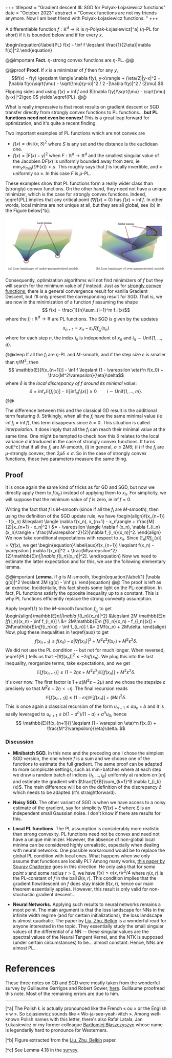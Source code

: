 +++
titlepost = "Gradient descent III: SGD for Polyak-Łojasiewicz functions"
date = "October 2023"
abstract = "Convex functions are not my friends anymore. Now I am best friend with Polyak-Łojasiewicz functions. "
+++

A differentiable function $f:\mathbb{R}^d \to \mathbb{R}$ is $\eta$-Polyak-Łojasiewicz[^a] ($\eta$-PL for short) if it is bounded below and if for every $x$, 

\begin{equation}\label{PL} f(x) - \inf f \leqslant \frac{1}{2\eta}|\nabla f(x)|^2.\end{equation}

@@important
**Fact.** $\eta$-strong convex functions are $\eta$-PL.
@@

@@proof **Proof.** If $x$ is a minimizer of $f$ then for any $y$, $$f(x) - f(y) \geqslant \langle \nabla f(y), y-x\rangle + (\eta/2)|y-x|^2 = |\nabla f(y)/\sqrt{\mu} - \sqrt{\mu}(y-x)|^2 / 2 -|\nabla f(y)|^2 / (2\mu).$$
Flipping sides and using $f(x) = \inf f$ and $|\nabla f(y)/\sqrt{\mu} - \sqrt{\mu}(y-x)|^2\geq 0$ yields \eqref{PL}. 
@@

What is really impressive is that most results on gradient descent or SGD transfer directly from strongly convex functions to PL functions... **but PL functions need not even be convex!** This is a great leap forward for optimization, and it's quite a recent finding. 

Two important examples of PL functions which are not convex are 
- $f(x) = \mathrm{dist}(x,S)^2$ where $S$ is any set and the distance is the euclidean one.  
- $f(x) = |F(x) - y|^2$ when $F:\mathbb{R}^d \to \mathbb{R}^d$ and the smallest singular value of the Jacobien $DF(x)$ is uniformly bounded away from zero, ie $\min_x \sigma_{\min}(DF(x))>\mu$. This roughly says that $f$ is locally invertible, and « uniformly so ».  In this case $F$ is $\mu$-PL. 

These examples show that PL functions form a really wider class than (strongly) convex functions. On the other hand, they need not have a unique minimizer, which is the case for strongly convex functions. Indeed, \eqref{PL} implies that any critical point ($\nabla f (x) = 0$) has $f(x) = \inf f$. In other words, local minima are not unique at all, but they are all global, see (b) in the Figure below[^b]. 

![](/posts/img/PL.png)

Consequently, optimization algorithms will not find minimizers of $f$ but they will search for the minimum value of $f$ instead.  Just as for [strongly convex functions](/posts/gradient/), there is a general convergence result for vanilla Gradient Descent, but I'll only present the corresponding result for SGD. That is, we are now in the minimization of a function $f$ assuming the shape
$$ f(x) = \frac{1}{n}\sum_{i=1}^m f_i(x)$$
where the $f_i : \mathbb{R}^d \to \mathbb{R}$ are PL functions. The SGD is given by the updates
$$ x_{n+1} = x_n - \varepsilon_n \nabla f_{i_n}(x_n)$$
where for each step $n$, the index $i_n$ is independent of $x_n$ and $i_n \sim \mathrm{Unif}\{1,\dotsc, d\}$. 
 

@@deep
If all the $f_i$ are $\eta$-PL and $M$-smooth, and if the step size $\varepsilon$ is smaller than $\eta / M^2$, then
$$ \mathbb{E}[f(x_{n+1})] - \inf f \leqslant (1 - \varepsilon \eta)^n f(x_0) + \frac{M^2\varepsilon}{\eta}\delta$$
where $\delta$ is the *local discrepancy of $f$ around its minimal value*: 
$$\delta = \inf_x \mathbb{E}[f_i(x)] - \mathbb{E}[\inf_x f_i(x)] \geqslant 0 \qquad i \sim \mathrm{Unif}\{1, \dotsc, m\}. $$
@@

The difference between this and the classical GD result is the additional term featuring $\delta$. Strikingly, when all the $f_i$ have the same minimal value (ie $\inf f_i = \inf f$), this term disappears since $\delta = 0$. This situation is called *interpolation*. It does imply that all the $f_i$ can reach their minimal value at the same time. One might be tempted to check how this $\delta$ relates to the local variance $\sigma$ introduced in the case of strongly convex functions. It turns out[^c] that if all the $f_i$ are $M$-smooth, (i) in general, $\sigma \leqslant 2M\delta$;  (ii) if the $f_i$ are $\mu$-strongly convex, then $2\mu \delta \leqslant \sigma$. So in the case of strongly convex functions, these two parameters measure the same thing. 

## Proof

It is once again the same kind of tricks as for GD and SGD, but now we directly apply them to $f(x_n)$ instead of applying them to $x_n$. For simplicity, we will suppose that the minimum value of $f$ is zero, ie $\inf f  = 0$. 

Writing the fact that $f$ is $M$-smooth (since if all the $f_i$ are $M$-smooth), then using the definition of the SGD update rule, we have
\begin{align}f(x_{n+1}) - f(x_n) &\leqslant \langle \nabla f(x_n), x_{n+1} - x_n\rangle + \frac{M}{2}|x_{n+1} - x_n|^2 \\
&= - \varepsilon \langle \nabla f (x_n), \nabla f_{i_n}(x_n)\rangle + \frac{M\varepsilon^2}{2}|\nabla f_{i_n}(x_n)|^2.
\end{align}
We now take conditional expectations with respect to $x_n$. Since $\mathbb{E}_n[\nabla f_{i_n}(x)] = \nabla f (x)$, we get 
\begin{equation}\label{aux}f(x_{n+1}) \leqslant f(x_n) - \varepsilon | \nabla f(x_n)|^2 + \frac{M\varepsilon^2}{2}\mathbb{E}_n[|\nabla f_{i_n}(x_n)|^2]. \end{equation} 
Now we need to estimate the latter expectation and for this, we use the following elementary lemma. 

@@important **Lemma.** If $g$ is $M$-smooth, 
\begin{equation}\label{1}
|\nabla g(x)|^2 \leqslant 2M (g(x) - \inf g).
\end{equation}
@@
The proof is left as an exercise. Incidentally, this fact sheds some light on the PL-condition. In fact, PL functions satisfy the opposite inequality up to a constant. This is why PL functions efficiently replace the strong convexity assumption. 



Apply \eqref{1} to the $M$-smooth function $f_{i_n}$ to get \begin{align}\mathbb{E}_n[|\nabla f_{i_n}(x_n)|^2] &\leqslant 2M \mathbb{E}_n [f_{i_n}(x_n) - \inf f_{i_n}] \\
&= 2M\mathbb{E}_n [f_{i_n}(x_n) - f_{i_n}(x)] + 2M\mathbb{E}_n[f_{i_n}(x) - \inf f_{i_n}] \\
&= 2Mf(x_n) + 2M\delta.
\end{align}
Now, plug these inequalities in \eqref{aux} to get 
 $$f(x_{n+1}) \leqslant f(x_n) - \varepsilon | \nabla f(x_n)|^2 +  M^2\varepsilon^2 f(x_n) + M^2\varepsilon^2 \delta. $$
We did not use the PL condition -- but not for much longer. When reversed, \eqref{PL} tells us that $-|\nabla f(x_n)|^2 \leqslant -2\eta f(x_n)$. We plug this into the last inequality, reorganize terms, take expectations, and we get 
 $$\mathbb{E}[f(x_{n+1})] \leqslant  (1- 2\eta \varepsilon + M^2\varepsilon^2) \mathbb{E}[f(x_n)] + M^2\varepsilon^2 \delta. $$
It's over now. The first factor is $1 + \varepsilon (M^2\varepsilon - 2\mu)$ and we chose the stepsize $\varepsilon$ precisely so that $M^2\varepsilon - 2\eta < -\eta$. The final recursion reads 
$$ \mathbb{E}[f(x_{n+1})] \leqslant (1 - \varepsilon \eta)\mathbb{E}[f(x_n)] + (M\varepsilon)^2\delta.$$
This is once again a classical recursion of the form $u_{n+1} \leqslant a u_n + b$ and it is easily leveraged to $u_{n+1}\leqslant b(1 - a^n )/(1-a) + a^n u_0$, hence 
$$ \mathbb{E}[f(x_{n+1})] \leqslant (1 - \varepsilon \eta)^n f(x_0) +  \frac{M^2\varepsilon}{\eta}\delta. $$


### Discussion

- **Minibatch SGD.** In this note and the preceding one I chose the simplest SGD version, the one where $f$ is a sum and we choose one of the functions to estimate the full gradient. The same proof can be adapted to more complicate settings, such as mini-batches where at each step we draw a random batch of indices $\{i_1, \dotsc, i_B\}$ uniformly at random on $[m]$ and estimate the gradient with $\frac{1}{B}\sum_{k=1}^B \nabla f_{i_k}(x)$. The main difference will be on the definition of the discrepancy $\delta$ which needs to be adapted (it's straightforward). 

- **Noisy SGD.** The other variant of SGD is when we have access to a noisy estimate of the gradient, say for simplicity $\nabla f(x) + \xi$ where $\xi$ is an independent small Gaussian noise. I don't know if there are results for this. 

- **Local PL functions**. The PL assumption is considerably more realistic than strong convexity. PL functions need not be convex and need not have a unique minimizer. However, the absence of non-global local minima can be considered highly unrealistic, especially when dealing with neural networks. One possible workaround would be to replace the global PL condition with local ones. What happens when we only assume that functions are locally PL? Among many works, [this paper by Sourav Chatterjee](https://arxiv.org/pdf/2203.16462.pdf) goes in this direction. He only asks that for *some point $x$* and some radius $r>0$, we have $f(x) \leqslant \eta(x,r)r^2/4$ where $\eta(x,r)$ is the PL-constant of $f$ in the ball $B(x,r)$. This condition implies that the gradient flow/descent on $f$ does stay inside $B(x,r)$, hence our main theorem essentially applies. However, this result is only valid for non-stochastic gradient descent… 

- **Neural Networks.** Applying such results to neural networks remains a moot point. The main argument is that the loss landscape for NNs in the infinite width regime (and for certain initializations), the loss landscape is almost quadratic. The paper by [Liu, Zhu, Belkin](https://ar5iv.org/pdf/2003.00307.pdf) is a wonderful read for anyone interested in the topic. They essentially study the small singular values of the differential of a NN -- these singular values are the spectral values of the Neural Tangent Kernel, and the NTK is supposed (under certain circumstances) to be… almost constant. Hence, NNs are almost PL. 


# References

These three notes on GD and SGD were mostly taken from the wonderful survey by Guillaume Garrigos and Robert Gower, [here](https://ar5iv.org/pdf/2301.11235.pdf). Guillaume proofread this note. Most of the remaining errors are due to him. 


---


[^a] The Polish Ł is actually pronounced like the French « ou » or the English « w ». So Łojasiewicz sounds like « Wo-ja-see-yeah-vitch ». Among well-known Polish names with this letter, there's also Rafał Latała, Jan Łukasiewicz or my former colleague [Bartłomiej Błaszczyszyn](https://www.di.ens.fr/~blaszczy/) whose name is legendarily hard to pronounce for Westerners. 

[^b] Figure extracted from the [Liu, Zhu, Belkin](https://ar5iv.org/pdf/2003.00307.pdf) paper. 


[^c] See Lemma 4.18 in the [survey](https://ar5iv.org/pdf/2301.11235.pdf). 